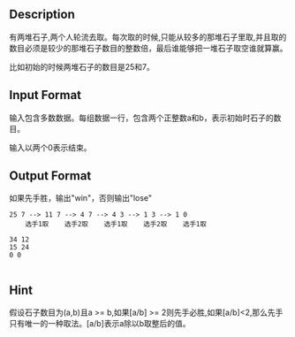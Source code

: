 ## Description

<p>有两堆石子,两个人轮流去取。每次取的时候,只能从较多的那堆石子里取,并且取的数目必须是较少的那堆石子数目的整数倍，最后谁能够把一堆石子取空谁就算赢。<p><p>比如初始的时候两堆石子的数目是25和7。<p>

## Input Format

<p>输入包含多数数据。每组数据一行，包含两个正整数a和b，表示初始时石子的数目。<p><p>输入以两个0表示结束。<p>

## Output Format

<p>如果先手胜，输出"win"，否则输出"lose"<p>

```input1
25 7 --> 11 7 --> 4 7 --> 4 3 --> 1 3 --> 1 0
    选手1取    选手2取    选手1取    选手2取    选手1取

```
```output1
34 12
15 24
0 0


```
## Hint

假设石子数目为(a,b)且a >= b,如果\[a/b\] >= 2则先手必胜,如果\[a/b\]<2,那么先手只有唯一的一种取法。\[a/b\]表示a除以b取整后的值。


